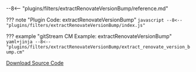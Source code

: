 --8<-- "plugins/filters/extractRenovateVersionBump/reference.md"

??? note "Plugin Code: extractRenovateVersionBump"
    ```javascript
    --8<-- "plugins/filters/extractRenovateVersionBump/index.js"
    ```
    <div class="result" markdown>
    <span>
    </span>
    </div>


??? example "gitStream CM Example: extractRenovateVersionBump"
    ```yaml+jinja
    --8<-- "plugins/filters/extractRenovateVersionBump/extract_renovate_version_bump.cm"
    ```
    <div class="result" markdown>
    <span>
    </span>
    </div>

[Download Source Code](https://github.com/linear-b/gitstream/tree/main/plugins/filters/extractRenovateVersionBump)
